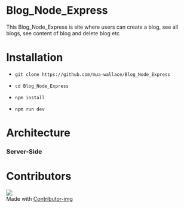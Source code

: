 # Blog_Node_Express
This Blog_Node_Express is site where users can  create a blog, see all blogs, see content of blog and delete blog etc

# Installation
- ``` git clone https://github.com/mua-wallace/Blog_Node_Express ```

- ```cd Blog_Node_Express ```

- ``` npm install ```

- ``` npm run dev ```

# Architecture
### Server-Side

# Contributors
![](https://avatars.githubusercontent.com/u/60385803?s=60&v=4)   
Made with [Contributor-img](https://github.com/mua-wallace)

